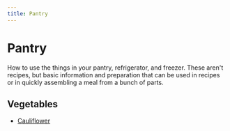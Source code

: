 ```yaml
---
title: Pantry
---
```


# Pantry

How to use the things in your pantry, refrigerator, and freezer. These
aren't recipes, but basic information and preparation that can be used
in recipes or in quickly assembling a meal from a bunch of parts.

## Vegetables

* [Cauliflower](cauliflower)

